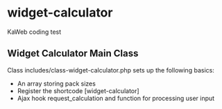 # widget-calculator
KaWeb coding test

## Widget Calculator Main Class
Class includes/class-widget-calculator.php sets up the following basics:
* An array storing pack sizes
* Register the shortcode [widget-calculator]
* Ajax hook request_calculation and function for processing user input